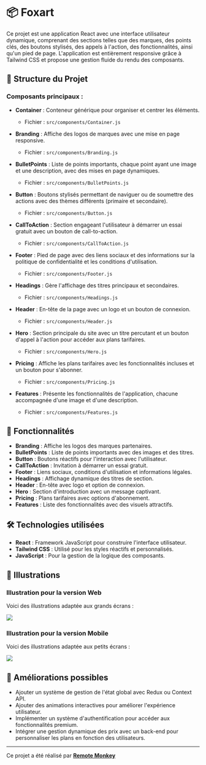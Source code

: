 # 📦 Foxart

Ce projet est une application React avec une interface utilisateur dynamique, comprenant des sections telles que des marques, des points clés, des boutons stylisés, des appels à l'action, des fonctionnalités, ainsi qu'un pied de page. L'application est entièrement responsive grâce à Tailwind CSS et propose une gestion fluide du rendu des composants.

## 📁 Structure du Projet

### Composants principaux :
- **Container** : Conteneur générique pour organiser et centrer les éléments.
  - Fichier : `src/components/Container.js`

- **Branding** : Affiche des logos de marques avec une mise en page responsive.
  - Fichier : `src/components/Branding.js`

- **BulletPoints** : Liste de points importants, chaque point ayant une image et une description, avec des mises en page dynamiques.
  - Fichier : `src/components/BulletPoints.js`

- **Button** : Boutons stylisés permettant de naviguer ou de soumettre des actions avec des thèmes différents (primaire et secondaire).
  - Fichier : `src/components/Button.js`

- **CallToAction** : Section engageant l'utilisateur à démarrer un essai gratuit avec un bouton de call-to-action.
  - Fichier : `src/components/CallToAction.js`

- **Footer** : Pied de page avec des liens sociaux et des informations sur la politique de confidentialité et les conditions d'utilisation.
  - Fichier : `src/components/Footer.js`

- **Headings** : Gère l'affichage des titres principaux et secondaires.
  - Fichier : `src/components/Headings.js`

- **Header** : En-tête de la page avec un logo et un bouton de connexion.
  - Fichier : `src/components/Header.js`

- **Hero** : Section principale du site avec un titre percutant et un bouton d'appel à l'action pour accéder aux plans tarifaires.
  - Fichier : `src/components/Hero.js`

- **Pricing** : Affiche les plans tarifaires avec les fonctionnalités incluses et un bouton pour s'abonner.
  - Fichier : `src/components/Pricing.js`

- **Features** : Présente les fonctionnalités de l'application, chacune accompagnée d'une image et d'une description.
  - Fichier : `src/components/Features.js`

## 🎨 Fonctionnalités
- **Branding** : Affiche les logos des marques partenaires.
- **BulletPoints** : Liste de points importants avec des images et des titres.
- **Button** : Boutons réactifs pour l'interaction avec l'utilisateur.
- **CallToAction** : Invitation à démarrer un essai gratuit.
- **Footer** : Liens sociaux, conditions d'utilisation et informations légales.
- **Headings** : Affichage dynamique des titres de section.
- **Header** : En-tête avec logo et option de connexion.
- **Hero** : Section d'introduction avec un message captivant.
- **Pricing** : Plans tarifaires avec options d'abonnement.
- **Features** : Liste des fonctionnalités avec des visuels attractifs.

## 🛠️ Technologies utilisées
- **React** : Framework JavaScript pour construire l'interface utilisateur.
- **Tailwind CSS** : Utilisé pour les styles réactifs et personnalisés.
- **JavaScript** : Pour la gestion de la logique des composants.

## 📸 Illustrations

### Illustration pour la version Web
Voici des illustrations adaptée aux grands écrans :

![](1.png)

### Illustration pour la version Mobile
Voici des illustrations adaptée aux petits écrans :

![](Mobile1.png)

## 📌 Améliorations possibles
- Ajouter un système de gestion de l'état global avec Redux ou Context API.
- Ajouter des animations interactives pour améliorer l'expérience utilisateur.
- Implémenter un système d'authentification pour accéder aux fonctionnalités premium.
- Intégrer une gestion dynamique des prix avec un back-end pour personnaliser les plans en fonction des utilisateurs.

---

Ce projet a été réalisé par **[Remote Monkey](https://www.youtube.com/watch?v=1oGo9QYpAMU)**
